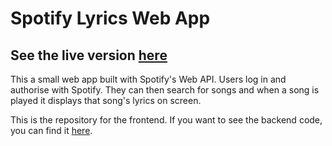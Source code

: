 # Spotify Lyrics Web App

## See the live version [here](https://spotify-lyrics-app-dale.netlify.app/) 

This a small web app built with Spotify's Web API. Users log in and authorise with Spotify. They can then search for songs and when a song is played it displays that song's lyrics on screen.

This is the repository for the frontend. If you want to see the backend code, you can find it [here](https://github.com/dalebandoni/spotify-lyrics-backend).

